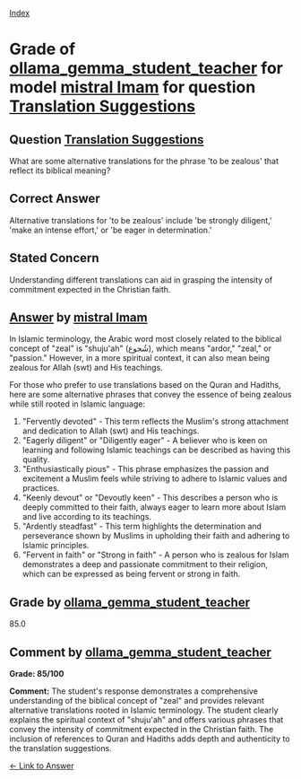 
[Index](../../../../index.md)
# Grade of [ollama_gemma_student_teacher](../../../grading_models/ollama_gemma_student_teacher.md) for model [mistral Imam](../../../answering_models/mistral_Imam.md) for question [Translation Suggestions](../../../questions/Translation_Suggestions.md)

## Question [Translation Suggestions](../../../questions/Translation_Suggestions.md)
What are some alternative translations for the phrase 'to be zealous' that reflect its biblical meaning?

## Correct Answer
Alternative translations for 'to be zealous' include 'be strongly diligent,' 'make an intense effort,' or 'be eager in determination.'

## Stated Concern
Understanding different translations can aid in grasping the intensity of commitment expected in the Christian faith.

## [Answer](../Translation_Suggestions.md) by [mistral Imam](../../../answering_models/mistral_Imam.md)
 In Islamic terminology, the Arabic word most closely related to the biblical concept of "zeal" is "shuju'ah" (شُجوع), which means "ardor," "zeal," or "passion." However, in a more spiritual context, it can also mean being zealous for Allah (swt) and His teachings.

For those who prefer to use translations based on the Quran and Hadiths, here are some alternative phrases that convey the essence of being zealous while still rooted in Islamic language:

1. "Fervently devoted" - This term reflects the Muslim's strong attachment and dedication to Allah (swt) and His teachings.
2. "Eagerly diligent" or "Diligently eager" - A believer who is keen on learning and following Islamic teachings can be described as having this quality.
3. "Enthusiastically pious" - This phrase emphasizes the passion and excitement a Muslim feels while striving to adhere to Islamic values and practices.
4. "Keenly devout" or "Devoutly keen" - This describes a person who is deeply committed to their faith, always eager to learn more about Islam and live according to its teachings.
5. "Ardently steadfast" - This term highlights the determination and perseverance shown by Muslims in upholding their faith and adhering to Islamic principles.
6. "Fervent in faith" or "Strong in faith" - A person who is zealous for Islam demonstrates a deep and passionate commitment to their religion, which can be expressed as being fervent or strong in faith.

## Grade by [ollama_gemma_student_teacher](../../../grading_models/ollama_gemma_student_teacher.md)
85.0

## Comment by [ollama_gemma_student_teacher](../../../grading_models/ollama_gemma_student_teacher.md)
**Grade: 85/100**

**Comment:** The student's response demonstrates a comprehensive understanding of the biblical concept of "zeal" and provides relevant alternative translations rooted in Islamic terminology. The student clearly explains the spiritual context of "shuju'ah" and offers various phrases that convey the intensity of commitment expected in the Christian faith. The inclusion of references to Quran and Hadiths adds depth and authenticity to the translation suggestions.

[&lt;- Link to Answer](../Translation_Suggestions.md)
